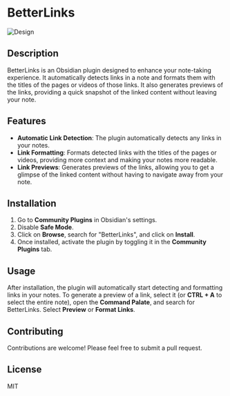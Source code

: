 # BetterLinks
![Design](https://github.com/debxrshi/Better-Links/assets/40909973/00018cb7-c4e9-49ec-84f9-e7f748c827e6)


## Description
BetterLinks is an Obsidian plugin designed to enhance your note-taking experience. It automatically detects links in a note and formats them with the titles of the pages or videos of those links. It also generates previews of the links, providing a quick snapshot of the linked content without leaving your note.

## Features
- **Automatic Link Detection**: The plugin automatically detects any links in your notes.
- **Link Formatting**: Formats detected links with the titles of the pages or videos, providing more context and making your notes more readable.
- **Link Previews**: Generates previews of the links, allowing you to get a glimpse of the linked content without having to navigate away from your note.

## Installation
1. Go to **Community Plugins** in Obsidian's settings.
2. Disable **Safe Mode**.
3. Click on **Browse**, search for "BetterLinks", and click on **Install**.
4. Once installed, activate the plugin by toggling it in the **Community Plugins** tab.

## Usage
After installation, the plugin will automatically start detecting and formatting links in your notes. To generate a preview of a link, select it (or **CTRL + A** to select the entire note), open the **Command Palate**, and search for BetterLinks. Select **Preview** or **Format Links**.

## Contributing
Contributions are welcome! Please feel free to submit a pull request.

## License
MIT

